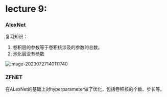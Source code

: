 # lecture 9: 

### AlexNet

复习知识：

1. 卷积层的参数等于卷积核涉及的参数的总数。
2. 池化层没有参数

![image-20230727140111740](C:\Users\dell\AppData\Roaming\Typora\typora-user-images\image-20230727140111740.png)

### ZFNET

在ALexNet的基础上对hyperparameter做了优化，包括卷积核的个数、步长等。